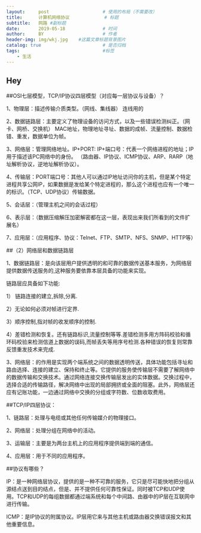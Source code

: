 ```yaml
---
layout:     post                    # 使用的布局（不需要改）
title:      计算机网络协议             # 标题 
subtitle:   网路 #副标题
date:       2019-05-18              # 时间
author:     BY                      # 作者
header-img: img/wkj.jpg    #这篇文章标题背景图片
catalog: true                       # 是否归档
tags:                               #标签
    - 生活
---
```


## Hey

##OSI七层模型，TCP/IP协议四层模型（对应每⼀层协议与设备）？
 
1、物理层：描述传输介质类型。（⽹线、集线器） 连线⽤的 

2、数据链路层：主要定义了物理设备的访问方式，以及一些错误检测纠正。（⽹卡、⽹桥、交换机） MAC地址，物理地址寻址、数据的成帧、流量控制、数据检错、重发，数据单位为帧。 

3、⽹络层：管理⽹络地址。IP+PORT: IP+端口号：代表一个网络进程的地址；IP用于描述该PC网络中的身份。
（路由器、IP协议、ICMP协议、ARP、RARP（地址解析协议，逆地址解析协议）。 

4、传输层：PORT端口号：其他人可以通过IP地址访问你的主机，但是某个特定进程共享公网IP，如果数据是发给某个特定进程的，那么这个进程也应有一个唯一的标识。（TCP、UDP协议）传输数据。

5、会话层：（管理主机之间的会话过程） 

6、表示层：（数据压缩解压加密解密都在这⼀层，表现出来我们所看到的⽂件扩展名） 

7、应⽤层：（应⽤程序、协议：Telnet、FTP、SMTP、NFS、SNMP、HTTP等）

##（2）网络层和数据链路层

1、数据链路层：是向该层用户提供透明的和可靠的数据传送基本服务，为网络层提供数据传送服务的,这种服务要依靠本层具备的功能来实现。

链路层应具备如下功能:

1） 链路连接的建立,拆除,分离.

2）无论如何必须对帧进行定界.

3）顺序控制,指对帧的收发顺序的控制.

4）差错检测和恢复。还有链路标识,流量控制等等.差错检测多用方阵码校验和循环码校验来检测信道上数据的误码,而帧丢失等用序号检测.各种错误的恢复则常靠反馈重发技术来完成.

3、网络层：的作用是实现两个端系统之间的数据透明传送，具体功能包括寻址和路由选择、连接的建立、保持和终止等。它提供的服务使传输层不需要了解网络中的数据传输和交换技术。通过网络连接交换传输层发出的实体数据。交换过程中，选择合适的传输路径，解决网络中出现的局部拥挤或全面的阻塞。此外，网络层还应有记账功能，一边通过网络中交换的分组或字符数、位数收取费用。

##TCP/IP四层协议：

1、链路层：处理与电缆或其他任何传输媒介的物理接口。

2、网络层：处理分组在网络中的活动。

3、运输层：主要是为两台主机上的应用程序提供端到端的通信。

4、应用层：用于不同的应用程序。

##协议有哪些？

IP：是⼀种⽹络层协议，提供的是⼀种不可靠的服务，它只是尽可能快地把分组从源结点送到⽬的结点，但是、并不提供任何可靠性保证。同时被TCP和UDP使⽤。TCP和UDP的每组数据都通过端系统和每个中间路、由器中的IP层在互联⽹中进行传输。

ICMP：是IP协议的附属协议。IP层⽤它来与其他主机或路由器交换错误报⽂和其他重要信息。
